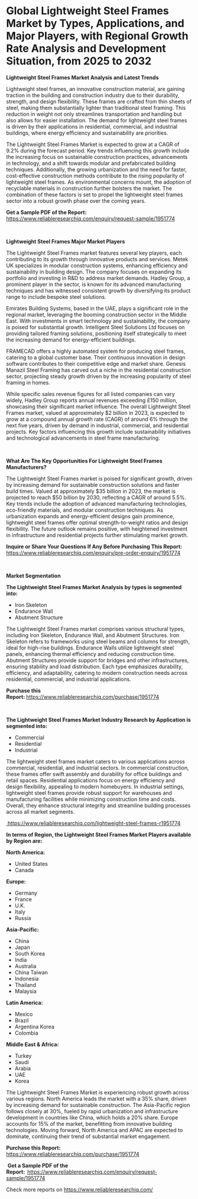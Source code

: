 <p><h1>Global Lightweight Steel Frames Market by Types, Applications, and Major Players, with Regional Growth Rate Analysis and Development Situation, from 2025 to 2032</h1></p><p><strong>Lightweight Steel Frames Market Analysis and Latest Trends</strong></p>
<p><p>Lightweight steel frames, an innovative construction material, are gaining traction in the building and construction industry due to their durability, strength, and design flexibility. These frames are crafted from thin sheets of steel, making them substantially lighter than traditional steel framing. This reduction in weight not only streamlines transportation and handling but also allows for easier installation. The demand for lightweight steel frames is driven by their applications in residential, commercial, and industrial buildings, where energy efficiency and sustainability are priorities.</p><p>The Lightweight Steel Frames Market is expected to grow at a CAGR of 9.2% during the forecast period. Key trends influencing this growth include the increasing focus on sustainable construction practices, advancements in technology, and a shift towards modular and prefabricated building techniques. Additionally, the growing urbanization and the need for faster, cost-effective construction methods contribute to the rising popularity of lightweight steel frames. As environmental concerns mount, the adoption of recyclable materials in construction further bolsters the market. The combination of these factors is set to propel the lightweight steel frames sector into a robust growth phase over the coming years.</p></p>
<p><strong>Get a Sample PDF of the Report:&nbsp;</strong> <a href="https://www.reliableresearchiq.com/enquiry/request-sample/1951774?utm_campaign=3279&utm_medium=2&utm_source=Github&utm_content=ia&utm_term=10042025&utm_id=lightweight-steel-frames">https://www.reliableresearchiq.com/enquiry/request-sample/1951774</a></p>
<p>&nbsp;</p>
<p><strong>Lightweight Steel Frames Major Market Players</strong></p>
<p><p>The Lightweight Steel Frames market features several key players, each contributing to its growth through innovative products and services. Metek UK specializes in modular construction systems, enhancing efficiency and sustainability in building design. The company focuses on expanding its portfolio and investing in R&D to address market demands. Hadley Group, a prominent player in the sector, is known for its advanced manufacturing techniques and has witnessed consistent growth by diversifying its product range to include bespoke steel solutions.</p><p>Emirates Building Systems, based in the UAE, plays a significant role in the regional market, leveraging the booming construction sector in the Middle East. With investments in smart technology and sustainability, the company is poised for substantial growth. Intelligent Steel Solutions Ltd focuses on providing tailored framing solutions, positioning itself strategically to meet the increasing demand for energy-efficient buildings.</p><p>FRAMECAD offers a highly automated system for producing steel frames, catering to a global customer base. Their continuous innovation in design software contributes to their competitive edge and market share. Genesis Manazil Steel Framing has carved out a niche in the residential construction sector, projecting steady growth driven by the increasing popularity of steel framing in homes.</p><p>While specific sales revenue figures for all listed companies can vary widely, Hadley Group reports annual revenues exceeding £150 million, showcasing their significant market influence. The overall Lightweight Steel Frames market, valued at approximately $2 billion in 2023, is expected to grow at a compound annual growth rate (CAGR) of around 6% through the next five years, driven by demand in industrial, commercial, and residential projects. Key factors influencing this growth include sustainability initiatives and technological advancements in steel frame manufacturing.</p></p>
<p>&nbsp;</p>
<p><strong>What Are The Key Opportunities For Lightweight Steel Frames Manufacturers?</strong></p>
<p><p>The Lightweight Steel Frames market is poised for significant growth, driven by increasing demand for sustainable construction solutions and faster build times. Valued at approximately $35 billion in 2023, the market is projected to reach $50 billion by 2030, reflecting a CAGR of around 5.5%. Key trends include the adoption of advanced manufacturing technologies, eco-friendly materials, and modular construction techniques. As urbanization expands and energy-efficient designs gain prominence, lightweight steel frames offer optimal strength-to-weight ratios and design flexibility. The future outlook remains positive, with heightened investment in infrastructure and residential projects further stimulating market growth.</p></p>
<p><strong>Inquire or Share Your Questions If Any Before Purchasing This Report:</strong> <a href="https://www.reliableresearchiq.com/enquiry/pre-order-enquiry/1951774?utm_campaign=3279&utm_medium=2&utm_source=Github&utm_content=ia&utm_term=10042025&utm_id=lightweight-steel-frames">https://www.reliableresearchiq.com/enquiry/pre-order-enquiry/1951774</a></p>
<p>&nbsp;</p>
<p><strong>Market Segmentation</strong></p>
<p><strong>The Lightweight Steel Frames Market Analysis by types is segmented into:</strong></p>
<p><ul><li>Iron Skeleton</li><li>Endurance Wall</li><li>Abutment Structure</li></ul></p>
<p><p>The Lightweight Steel Frames market comprises various structural types, including Iron Skeleton, Endurance Wall, and Abutment Structures. Iron Skeleton refers to frameworks using steel beams and columns for strength, ideal for high-rise buildings. Endurance Walls utilize lightweight steel panels, enhancing thermal efficiency and reducing construction time. Abutment Structures provide support for bridges and other infrastructures, ensuring stability and load distribution. Each type emphasizes durability, efficiency, and adaptability, catering to modern construction needs across residential, commercial, and industrial applications.</p></p>
<p><strong>Purchase this Report:&nbsp;</strong><a href="https://www.reliableresearchiq.com/purchase/1951774?utm_campaign=3279&utm_medium=2&utm_source=Github&utm_content=ia&utm_term=10042025&utm_id=lightweight-steel-frames">https://www.reliableresearchiq.com/purchase/1951774</a></p>
<p>&nbsp;</p>
<p><strong>The Lightweight Steel Frames Market Industry Research by Application is segmented into:</strong></p>
<p><ul><li>Commercial</li><li>Residential</li><li>Industrial</li></ul></p>
<p><p>The lightweight steel frames market caters to various applications across commercial, residential, and industrial sectors. In commercial construction, these frames offer swift assembly and durability for office buildings and retail spaces. Residential applications focus on energy efficiency and design flexibility, appealing to modern homebuyers. In industrial settings, lightweight steel frames provide robust support for warehouses and manufacturing facilities while minimizing construction time and costs. Overall, they enhance structural integrity and streamline building processes across all market segments.</p></p>
<p><a href="https://www.reliableresearchiq.com/lightweight-steel-frames-r1951774?utm_campaign=3279&utm_medium=2&utm_source=Github&utm_content=ia&utm_term=10042025&utm_id=lightweight-steel-frames">&nbsp;https://www.reliableresearchiq.com/lightweight-steel-frames-r1951774</a></p>
<p><strong>In terms of Region, the Lightweight Steel Frames Market Players available by Region are:</strong></p>
<p>
    <p> <strong> North America: </strong>
        <ul>
            <li>United States</li>
            <li>Canada</li>
        </ul>
        </p> 
    <p> <strong> Europe: </strong>
        <ul>
            <li>Germany</li>
            <li>France</li>
            <li>U.K.</li>
            <li>Italy</li>
            <li>Russia</li>
        </ul>
        </p> 
    <p> <strong> Asia-Pacific: </strong>
        <ul>
            <li>China</li>
            <li>Japan</li>
            <li>South Korea</li>
            <li>India</li>
            <li>Australia</li>
            <li>China Taiwan</li>
            <li>Indonesia</li>
            <li>Thailand</li>
            <li>Malaysia</li>
        </ul>
        </p> 
    <p> <strong> Latin America: </strong>
        <ul>
            <li>Mexico</li>
            <li>Brazil</li>
            <li>Argentina Korea</li>
            <li>Colombia</li>
        </ul>
        </p> 
    <p> <strong> Middle East & Africa: </strong>
        <ul>
            <li>Turkey</li>
            <li>Saudi</li>
            <li>Arabia</li>
            <li>UAE</li>
            <li>Korea</li>
        </ul>
    </p>
    </p>
<p><p>The Lightweight Steel Frames Market is experiencing robust growth across various regions. North America leads the market with a 35% share, driven by increasing demand for sustainable construction. The Asia-Pacific region follows closely at 30%, fueled by rapid urbanization and infrastructure development in countries like China, which holds a 20% share. Europe accounts for 15% of the market, benefitting from innovative building technologies. Moving forward, North America and APAC are expected to dominate, continuing their trend of substantial market engagement.</p></p>
<p><strong>Purchase this Report: </strong><a href="https://www.reliableresearchiq.com/purchase/1951774?utm_campaign=3279&utm_medium=2&utm_source=Github&utm_content=ia&utm_term=10042025&utm_id=lightweight-steel-frames">https://www.reliableresearchiq.com/purchase/1951774</a></p>
<p>&nbsp;<strong>Get a Sample PDF of the Report:&nbsp;&nbsp;</strong><a href="https://www.reliableresearchiq.com/enquiry/request-sample/1951774?utm_campaign=3279&utm_medium=2&utm_source=Github&utm_content=ia&utm_term=10042025&utm_id=lightweight-steel-frames">https://www.reliableresearchiq.com/enquiry/request-sample/1951774</a></p>
<p><strong></strong></p>
<p>Check more reports on <a href="https://www.reliableresearchiq.com/?utm_campaign=3279&utm_medium=2&utm_source=Github&utm_content=ia&utm_term=10042025&utm_id=lightweight-steel-frames">https://www.reliableresearchiq.com/</a></p>